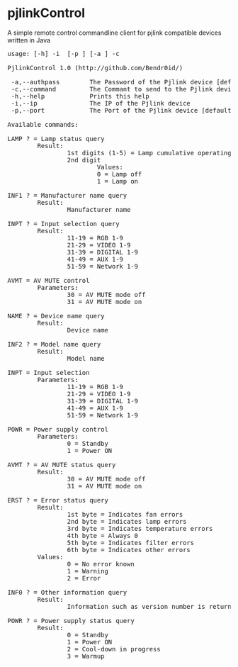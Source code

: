 # pjlinkControl
A simple remote control commandline client for pjlink compatible devices written in Java

<pre>
usage: [-h] -i <ip> [-p <port>] [-a <authpass>] -c <command>

PjlinkControl 1.0 (http://github.com/Bendr0id/)

 -a,--authpass <authpass>       The Password of the Pjlink device [default: JBMIAProjectorLink]
 -c,--command <command>        The Commant to send to the Pjlink device
 -h,--help            Prints this help
 -i,--ip <ip>             The IP of the Pjlink device
 -p,--port <port>           The Port of the Pjlink device [default: 4352]

Available commands:

LAMP ? = Lamp status query
        Result:
                1st digits (1-5) = Lamp cumulative operating time
                2nd digit
                        Values:
                        0 = Lamp off
                        1 = Lamp on

INF1 ? = Manufacturer name query
        Result:
                Manufacturer name

INPT ? = Input selection query
        Result:
                11-19 = RGB 1-9
                21-29 = VIDEO 1-9
                31-39 = DIGITAL 1-9
                41-49 = AUX 1-9
                51-59 = Network 1-9

AVMT = AV MUTE control
        Parameters:
                30 = AV MUTE mode off
                31 = AV MUTE mode on

NAME ? = Device name query
        Result:
                Device name

INF2 ? = Model name query
        Result:
                Model name

INPT = Input selection
        Parameters:
                11-19 = RGB 1-9
                21-29 = VIDEO 1-9
                31-39 = DIGITAL 1-9
                41-49 = AUX 1-9
                51-59 = Network 1-9

POWR = Power supply control
        Parameters:
                0 = Standby
                1 = Power ON

AVMT ? = AV MUTE status query
        Result:
                30 = AV MUTE mode off
                31 = AV MUTE mode on

ERST ? = Error status query
        Result:
                1st byte = Indicates fan errors
                2nd byte = Indicates lamp errors
                3rd byte = Indicates temperature errors
                4th byte = Always 0
                5th byte = Indicates filter errors
                6th byte = Indicates other errors
        Values:
                0 = No error known
                1 = Warning
                2 = Error

INF0 ? = Other information query
        Result:
                Information such as version number is returned

POWR ? = Power supply status query
        Result:
                0 = Standby
                1 = Power ON
                2 = Cool-down in progress
                3 = Warmup
</pre>